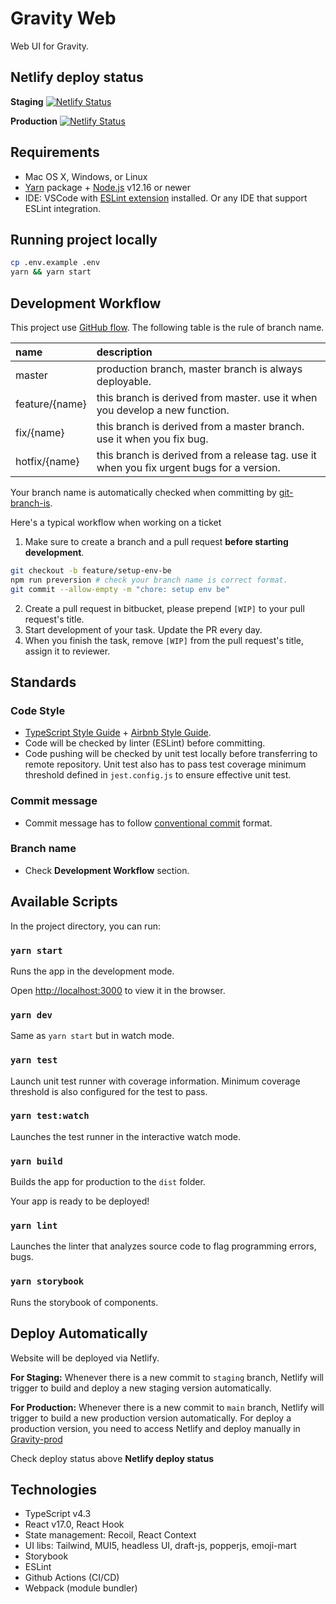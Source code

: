 # Gravity Web

Web UI for Gravity.

## Netlify deploy status

**Staging**
[![Netlify Status](https://api.netlify.com/api/v1/badges/bf53b711-3921-47e7-b1c0-e53f9995e189/deploy-status)](https://app.netlify.com/sites/wrxfeed/deploys)

**Production**
[![Netlify Status](https://api.netlify.com/api/v1/badges/20904708-afb2-4f6d-ae97-975ad5f96c53/deploy-status)](https://app.netlify.com/sites/gravity-prod/deploys)

## Requirements

- Mac OS X, Windows, or Linux
- [Yarn](https://yarnpkg.com/) package + [Node.js](https://nodejs.org/) v12.16 or newer
- IDE: VSCode with [ESLint extension](https://marketplace.visualstudio.com/items?itemName=dbaeumer.vscode-eslint) installed. Or any IDE that support ESLint integration.


## Running project locally

```sh
cp .env.example .env
yarn && yarn start
```


## Development Workflow

This project use [GitHub flow](https://guides.github.com/introduction/flow/). The following table is the rule of branch name.

| name | description |
| :--- | :--- |
| master | production branch, master branch is always deployable. |
| feature/{name} | this branch is derived from master. use it when you develop a new function. |
| fix/{name} | this branch is derived from a master branch. use it when you fix bug. |
| hotfix/{name} | this branch is derived from a release tag. use it when you fix urgent bugs for a version. |

Your branch name is automatically checked when committing by [git-branch-is](https://github.com/kevinoid/git-branch-is).

Here's a typical workflow when working on a ticket

1. Make sure to create a branch and a pull request **before starting development**.

```sh
git checkout -b feature/setup-env-be
npm run preversion # check your branch name is correct format.
git commit --allow-empty -m "chore: setup env be"
```

2. Create a pull request in bitbucket, please prepend `[WIP]` to your pull request's title.
3. Start development of your task. Update the PR every day.
4. When you finish the task, remove `[WIP]` from the pull request's title, assign it to reviewer.


## Standards

### Code Style

- [TypeScript Style Guide](https://basarat.gitbook.io/typescript/styleguide) + [Airbnb Style Guide](https://github.com/airbnb/javascript).
- Code will be checked by linter (ESLint) before committing.
- Code pushing will be checked by unit test locally before transferring to remote repository. Unit test also has to pass test coverage minimum threshold defined in `jest.config.js` to ensure effective unit test.

### Commit message

- Commit message has to follow [conventional commit](https://conventionalcommits.org/) format.


### Branch name

- Check **Development Workflow** section.


## Available Scripts

In the project directory, you can run:

### `yarn start`

Runs the app in the development mode.

Open [http://localhost:3000](http://localhost:3000) to view it in the browser.

### `yarn dev`

Same as `yarn start` but in watch mode.

### `yarn test`

Launch unit test runner with coverage information. Minimum coverage threshold is also configured for the test to pass.

### `yarn test:watch`

Launches the test runner in the interactive watch mode.

### `yarn build`

Builds the app for production to the `dist` folder.<br />

Your app is ready to be deployed!

### `yarn lint`

Launches the linter that analyzes source code to flag programming errors, bugs.

### `yarn storybook`

Runs the storybook of components.

## Deploy Automatically

Website will be deployed via Netlify.

**For Staging:** Whenever there is a new commit to `staging` branch, Netlify will trigger to build and deploy a new staging version automatically.

**For Production:** Whenever there is a new commit to `main` branch, Netlify will trigger to build a new production version automatically. For deploy a production version, you need to access Netlify and deploy manually in [Gravity-prod](https://app.netlify.com/sites/gravity-prod/overview)

Check deploy status above **Netlify deploy status**


## Technologies

- TypeScript v4.3
- React v17.0, React Hook
- State management: Recoil, React Context
- UI libs: Tailwind, MUI5, headless UI, draft-js, popperjs, emoji-mart
- Storybook
- ESLint
- Github Actions (CI/CD)
- Webpack (module bundler)
